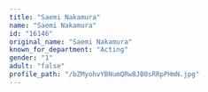 ```yaml
---
title: "Saemi Nakamura"
name: "Saemi Nakamura"
id: "16146"
original_name: "Saemi Nakamura"
known_for_department: "Acting"
gender: "1"
adult: "false"
profile_path: "/bZMyohvYBNumQRw8JB0sRRpPHmN.jpg"
---
```

